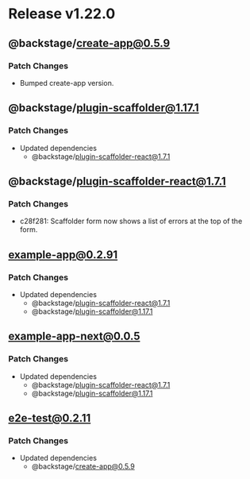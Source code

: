# Release v1.22.0

## @backstage/create-app@0.5.9

### Patch Changes

- Bumped create-app version.

## @backstage/plugin-scaffolder@1.17.1

### Patch Changes

- Updated dependencies
  - @backstage/plugin-scaffolder-react@1.7.1

## @backstage/plugin-scaffolder-react@1.7.1

### Patch Changes

- c28f281: Scaffolder form now shows a list of errors at the top of the form.

## example-app@0.2.91

### Patch Changes

- Updated dependencies
  - @backstage/plugin-scaffolder-react@1.7.1
  - @backstage/plugin-scaffolder@1.17.1

## example-app-next@0.0.5

### Patch Changes

- Updated dependencies
  - @backstage/plugin-scaffolder-react@1.7.1
  - @backstage/plugin-scaffolder@1.17.1

## e2e-test@0.2.11

### Patch Changes

- Updated dependencies
  - @backstage/create-app@0.5.9
